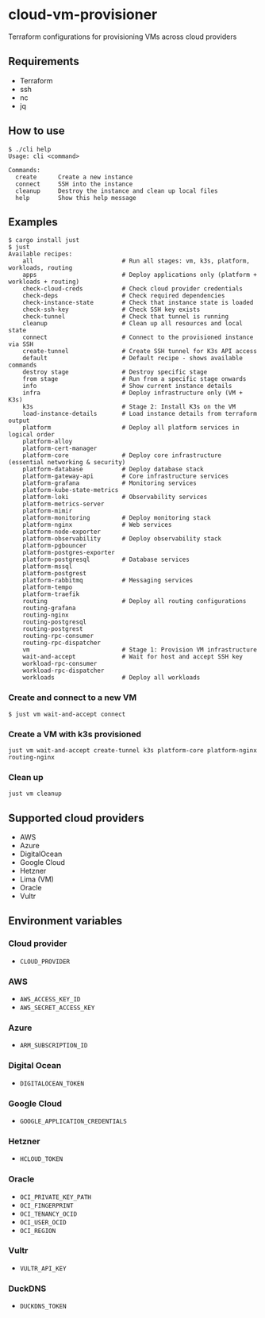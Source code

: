 # cloud-vm-provisioner
Terraform configurations for provisioning VMs across cloud providers

## Requirements

* Terraform
* ssh
* nc
* jq

## How to use

```
$ ./cli help
Usage: cli <command>

Commands:
  create      Create a new instance
  connect     SSH into the instance
  cleanup     Destroy the instance and clean up local files
  help        Show this help message
```

## Examples

```shell
$ cargo install just
$ just
Available recipes:
    all                         # Run all stages: vm, k3s, platform, workloads, routing
    apps                        # Deploy applications only (platform + workloads + routing)
    check-cloud-creds           # Check cloud provider credentials
    check-deps                  # Check required dependencies
    check-instance-state        # Check that instance state is loaded
    check-ssh-key               # Check SSH key exists
    check-tunnel                # Check that tunnel is running
    cleanup                     # Clean up all resources and local state
    connect                     # Connect to the provisioned instance via SSH
    create-tunnel               # Create SSH tunnel for K3s API access
    default                     # Default recipe - shows available commands
    destroy stage               # Destroy specific stage
    from stage                  # Run from a specific stage onwards
    info                        # Show current instance details
    infra                       # Deploy infrastructure only (VM + K3s)
    k3s                         # Stage 2: Install K3s on the VM
    load-instance-details       # Load instance details from terraform output
    platform                    # Deploy all platform services in logical order
    platform-alloy
    platform-cert-manager
    platform-core               # Deploy core infrastructure (essential networking & security)
    platform-database           # Deploy database stack
    platform-gateway-api        # Core infrastructure services
    platform-grafana            # Monitoring services
    platform-kube-state-metrics
    platform-loki               # Observability services
    platform-metrics-server
    platform-mimir
    platform-monitoring         # Deploy monitoring stack
    platform-nginx              # Web services
    platform-node-exporter
    platform-observability      # Deploy observability stack
    platform-pgbouncer
    platform-postgres-exporter
    platform-postgresql         # Database services
    platform-mssql         
    platform-postgrest
    platform-rabbitmq           # Messaging services
    platform-tempo
    platform-traefik
    routing                     # Deploy all routing configurations
    routing-grafana
    routing-nginx
    routing-postgresql
    routing-postgrest
    routing-rpc-consumer
    routing-rpc-dispatcher
    vm                          # Stage 1: Provision VM infrastructure
    wait-and-accept             # Wait for host and accept SSH key
    workload-rpc-consumer
    workload-rpc-dispatcher
    workloads                   # Deploy all workloads
```

### Create and connect to a new VM

```
$ just vm wait-and-accept connect
```

### Create a VM with k3s provisioned

```
just vm wait-and-accept create-tunnel k3s platform-core platform-nginx routing-nginx
```

### Clean up

```
just vm cleanup
```

## Supported cloud providers

* AWS
* Azure
* DigitalOcean
* Google Cloud
* Hetzner
* Lima (VM)
* Oracle
* Vultr

## Environment variables

### Cloud provider
* `CLOUD_PROVIDER`

### AWS
* `AWS_ACCESS_KEY_ID`
* `AWS_SECRET_ACCESS_KEY`

### Azure
* `ARM_SUBSCRIPTION_ID`

### Digital Ocean
* `DIGITALOCEAN_TOKEN`

### Google Cloud
* `GOOGLE_APPLICATION_CREDENTIALS`

### Hetzner
* `HCLOUD_TOKEN`

### Oracle
* `OCI_PRIVATE_KEY_PATH`
* `OCI_FINGERPRINT`
* `OCI_TENANCY_OCID`
* `OCI_USER_OCID`
* `OCI_REGION`

### Vultr
* `VULTR_API_KEY`

### DuckDNS
* `DUCKDNS_TOKEN`
